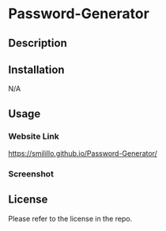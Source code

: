 # Password-Generator
## Description



## Installation

N/A

## Usage



### Website Link
https://smilillo.github.io/Password-Generator/

### Screenshot



## License

Please refer to the license in the repo.
